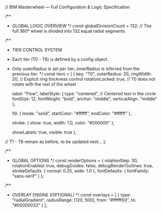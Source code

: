 // BIM Masterwheel — Full Configuration & Logic Specification

/**
 * GLOBAL LOGIC OVERVIEW
 */
const globalDivisionCount = 132; // The full 360° wheel is divided into 132 equal radial segments

/**
 * TIER CONTROL SYSTEM
 * Each tier (T0 - T6) is defined by a config object.
 * Only outerRadius is set per tier; innerRadius is inferred from the previous tier.
 */
const tiers = [
  {
    key: "T0",
    outerRadius: 20,
    ringWidth: 20, // Explicit ring thickness control
    rotationLocked: true, // T0 does not rotate with the rest of the wheel

    label: "Flow",
    labelStyle: {
      type: "centered",       // Centered text in the circle
      fontSize: 12,
      fontWeight: "bold",
      anchor: "middle",
      verticalAlign: "middle"
    },

    fill: {
      mode: "solid",
      startColor: "#ffffff",
      endColor: "#ffffff"
    },

    stroke: {
      show: true,
      width: 1.0,
      color: "#000000"
    },

    showLabels: true,
    visible: true
  },

  // T1 - T6 remain as before, to be updated next...
];

/**
 * GLOBAL OPTIONS
 */
const renderOptions = {
  rotationStep: 30,
  rotationEnabled: true,
  debugGuides: false,
  debugRenderOutlines: true,
  strokeDefaults: {
    normal: 0.25,
    wide: 1.0
  },
  fontDefaults: {
    fontFamily: "sans-serif"
  }
};

/**
 * OVERLAY ENGINE (OPTIONAL)
 */
const overlays = [
  {
    type: "radialGradient",
    radiusRange: [120, 500],
    from: "#ffffff00",
    to: "#00000033"
  }
];
